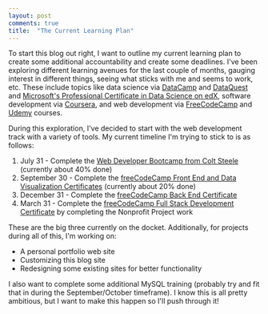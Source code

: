 ```yaml
---
layout: post
comments: true
title:  "The Current Learning Plan"
---
```

To start this blog out right, I want to outline my current learning plan to create some additional accountability and create some deadlines.  I've been exploring different learning avenues for the last couple of months, gauging interest in different things, seeing what sticks with me and seems to work, etc.  These include topics like data science via [DataCamp](https://www.datacamp.com/) and [DataQuest](https://www.dataquest.io/) and [Microsoft's Professional Certificate in Data Science on edX](https://www.edx.org/microsoft-professional-program-certficate-data-science), software development via [Coursera](https://www.coursera.org), and web development via [FreeCodeCamp](https://www.freecodecamp.com) and [Udemy](https://www.udemy.com/) courses.

During this exploration, I've decided to start with the web development track with a variety of tools.  My current timeline I'm trying to stick to is as follows:

1. July 31 - Complete the [Web Developer Bootcamp from Colt Steele](https://www.udemy.com/the-web-developer-bootcamp/learn/v4/overview) (currently about 40% done)
2. September 30 - Complete the [freeCodeCamp Front End and Data Visualization Certificates](https://www.freecodecamp.com) (currently about 20% done)
3. December 31 - Complete the [freeCodeCamp Back End Certificate](https://www.freecodecamp.com)
4. March 31 - Complete the [freeCodeCamp Full Stack Development Certificate](https://www.freecodecamp.com) by completing the Nonprofit Project work

These are the big three currently on the docket.  Additionally, for projects during all of this, I'm working on:

- A personal portfolio web site
- Customizing this blog site
- Redesigning some existing sites for better functionality

I also want to complete some additional MySQL training (probably try and fit that in during the September/October timeframe).  I know this is all pretty ambitious, but I want to make this happen so I'll push through it!